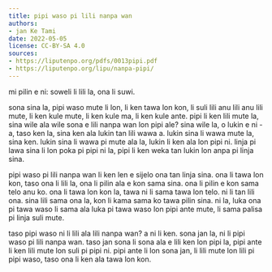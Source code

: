 ```yaml
---
title: pipi waso pi lili nanpa wan
authors:
- jan Ke Tami
date: 2022-05-05
license: CC-BY-SA 4.0
sources:
- https://liputenpo.org/pdfs/0013pipi.pdf
- https://liputenpo.org/lipu/nanpa-pipi/
---
```


mi pilin e ni: soweli li lili la, ona li suwi.

sona sina la, pipi waso mute li lon, li ken tawa lon kon, li suli lili anu lili anu lili mute, li ken kule mute, li ken kule ma, li ken kule ante. pipi li ken lili mute la, sina wile ala wile sona e lili nanpa wan lon pipi ale? sina wile la, o lukin e ni - a, taso ken la, sina ken ala lukin tan lili wawa a. lukin sina li wawa mute la, sina ken. lukin sina li wawa pi mute ala la, lukin li ken ala lon pipi ni. linja pi lawa sina li lon poka pi pipi ni la, pipi li ken weka tan lukin lon anpa pi linja sina.

pipi waso pi lili nanpa wan li ken len e sijelo ona tan linja sina. ona li tawa lon kon, taso ona li lili la, ona li pilin ala e kon sama sina. ona li pilin e kon sama telo anu ko. ona li tawa lon kon la, tawa ni li sama tawa lon telo. ni li tan lili ona. sina lili sama ona la, kon li kama sama ko tawa pilin sina. ni la, luka ona pi tawa waso li sama ala luka pi tawa waso lon pipi ante mute, li sama palisa pi linja suli mute.

taso pipi waso ni li lili ala lili nanpa wan? a ni li ken. sona jan la, ni li pipi waso pi lili nanpa wan. taso jan sona li sona ala e lili ken lon pipi la, pipi ante li ken lili mute lon suli pi pipi ni. pipi ante li lon sona jan, li lili mute lon lili pi pipi waso, taso ona li ken ala tawa lon kon.
